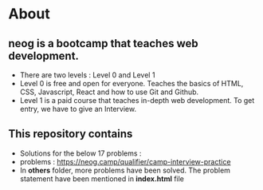 # About
## neog is a bootcamp that teaches web development.

- There are two levels : Level 0 and Level 1
- Level 0 is free and open for everyone. Teaches the basics of HTML, CSS, Javascript, React and how to use Git and Github.
- Level 1 is a paid course that teaches in-depth web development. To get entry, we have to give an Interview.

## This repository contains
- Solutions for the below 17 problems : 
- problems : https://neog.camp/qualifier/camp-interview-practice
- In **others** folder, more problems have been solved. The problem statement have been mentioned in **index.html** file
